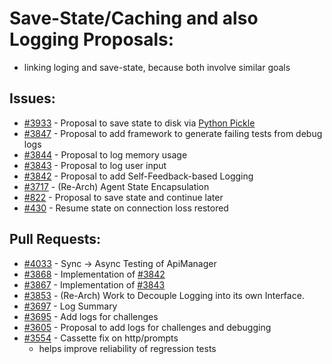 # Save-State/Caching and also Logging Proposals:
- linking loging and save-state, because both involve similar goals
## Issues:
- [#3933][3933] - Proposal to save state to disk via [Python Pickle](https://docs.python.org/3/library/pickle.html)
- [#3847][3847] - Proposal to add framework to generate failing tests from debug logs
- [#3844][3844] - Proposal to log memory usage
- [#3843][3843] - Proposal to log user input
- [#3842][3842] - Proposal to add Self-Feedback-based Logging
- [#3717][3717] - (Re-Arch) Agent State Encapsulation
- [#822][822] - Proposal to save state and continue later
- [#430][430] - Resume state on connection loss restored

## Pull Requests:
- [#4033][4033] - Sync -> Async Testing of ApiManager
- [#3868][3868] - Implementation of [#3842][3842]
- [#3867][3867] - Implementation of [#3843][3843]
- [#3853][3853] - (Re-Arch) Work to Decouple Logging into its own Interface.
- [#3697][3697] - Log Summary
- [#3695][3695] - Add logs for challenges
- [#3605][3605] - Proposal to add logs for challenges and debugging
- [#3554][3554] - Cassette fix on http/prompts
  - helps improve reliability of regression tests

[430]:https://github.com/Significant-Gravitas/Auto-GPT/issues/430
[822]:https://github.com/Significant-Gravitas/Auto-GPT/issues/822
[3554]:https://github.com/Significant-Gravitas/Auto-GPT/pull/3554
[3605]:https://github.com/Significant-Gravitas/Auto-GPT/issues/3605
[3695]:https://github.com/Significant-Gravitas/Auto-GPT/pull/3695
[3697]:https://github.com/Significant-Gravitas/Auto-GPT/pull/3697
[3717]:https://github.com/Significant-Gravitas/Auto-GPT/pull/3717
[3842]:https://github.com/Significant-Gravitas/Auto-GPT/issues/3842
[3843]:https://github.com/Significant-Gravitas/Auto-GPT/issues/3843
[3844]:https://github.com/Significant-Gravitas/Auto-GPT/issues/3844
[3847]:https://github.com/Significant-Gravitas/Auto-GPT/issues/3847
[3853]:https://github.com/Significant-Gravitas/Auto-GPT/pull/3853
[3867]:https://github.com/Significant-Gravitas/Auto-GPT/pull/3867
[3868]:https://github.com/Significant-Gravitas/Auto-GPT/pull/3868
[3933]:https://github.com/Significant-Gravitas/Auto-GPT/issues/3933
[4033]:https://github.com/Significant-Gravitas/Auto-GPT/pull/4033